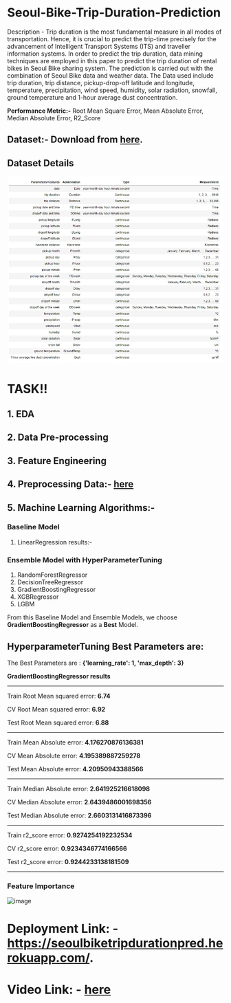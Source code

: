 # Seoul-Bike-Trip-Duration-Prediction

Description - Trip duration is the most fundamental measure in all modes of transportation.
Hence, it is crucial to predict the trip-time precisely for the advancement of Intelligent
Transport Systems (ITS) and traveller information systems. In order to predict the trip
duration, data mining techniques are employed in this paper to predict the trip duration of
rental bikes in Seoul Bike sharing system. The prediction is carried out with the combination
of Seoul Bike data and weather data. The Data used include trip duration, trip distance,
pickup-drop-off latitude and longitude, temperature, precipitation, wind speed, humidity, solar
radiation, snowfall, ground temperature and 1-hour average dust concentration.

**Performance Metric:-** Root Mean Square Error, Mean Absolute Error, Median Absolute Error, R2_Score  

## Dataset:- Download from [**here**](https://www.kaggle.com/saurabhshahane/seoul-bike-trip-duration-prediction).
## Dataset Details
![data](data_dict_seoul.jpeg)

# TASK!!
## 1. EDA
## 2. Data Pre-processing
## 3. Feature Engineering
## 4. Preprocessing Data:- [**here**](https://drive.google.com/file/d/1OLegVzjnChgqf82D459d0qTrs--M81Pc/view?usp=sharing)

## 5. Machine Learning Algorithms:-
### Baseline Model
1) LinearRegression results:- 

### Ensemble Model with HyperParameterTuning
1) RandomForestRegressor
2) DecisionTreeRegressor
3) GradientBoostingRegressor
4) XGBRegressor
5) LGBM

From this Baseline Model and Ensemble Models, we choose **GradientBoostingRegressor** as a **Best** Model.
## HyperparameterTuning Best Parameters are:

The Best Parameters are :  **{'learning_rate': 1, 'max_depth': 3}**

**GradientBoostingRegressor results**

**************************************************
Train Root Mean squared error: **6.74**

CV Root Mean squared error: **6.92**

Test Root Mean squared error: **6.88**
**************************************************
Train Mean Absolute error:  **4.176270876136381**

CV Mean Absolute error:  **4.195389887259278**

Test Mean Absolute error:  **4.20950943388566**
**************************************************
Train Median Absolute error:  **2.641925216618098**

CV Median Absolute error:  **2.6439486001698356**

Test Median Absolute error:  **2.6603131416873396**
**************************************************
Train r2_score error:  **0.9274254192232534**

CV r2_score error:  **0.9234346774166566**

Test r2_score error:  **0.9244233138181509**
**************************************************

### Feature Importance
![image](https://user-images.githubusercontent.com/69208280/133316238-c0707ad6-e743-4fdf-894c-d8c5c469fbdd.png)

# Deployment Link: - https://seoulbiketripdurationpred.herokuapp.com/.
# Video Link: - [**here**](https://drive.google.com/file/d/1VO3ENntYdhsSVLJGHCLpAefoa0J8r9PV/view?usp=sharing)
